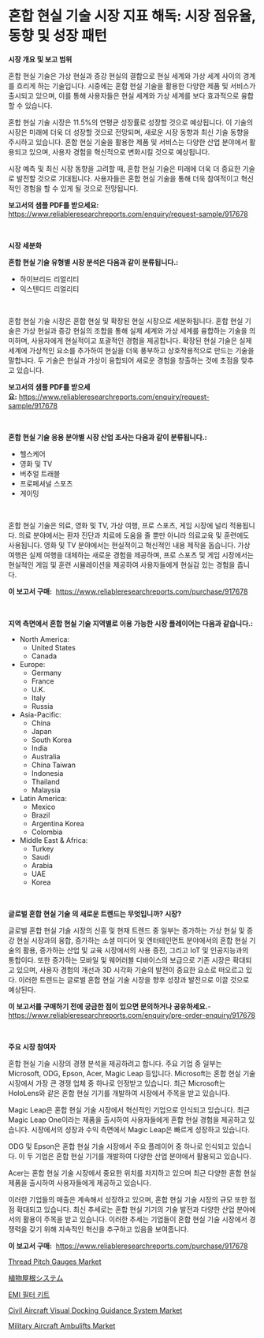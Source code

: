 <p><h1>혼합 현실 기술 시장 지표 해독: 시장 점유율, 동향 및 성장 패턴</h1></p><p><strong>시장 개요 및 보고 범위</strong></p>
<p><p>혼합 현실 기술은 가상 현실과 증강 현실의 결합으로 현실 세계와 가상 세계 사이의 경계를 흐리게 하는 기술입니다. 시중에는 혼합 현실 기술을 활용한 다양한 제품 및 서비스가 출시되고 있으며, 이를 통해 사용자들은 현실 세계와 가상 세계를 보다 효과적으로 융합할 수 있습니다.</p><p>혼합 현실 기술 시장은 11.5%의 연평균 성장률로 성장할 것으로 예상됩니다. 이 기술의 시장은 미래에 더욱 더 성장할 것으로 전망되며, 새로운 시장 동향과 최신 기술 동향을 주시하고 있습니다. 혼합 현실 기술을 활용한 제품 및 서비스는 다양한 산업 분야에서 활용되고 있으며, 사용자 경험을 혁신적으로 변화시킬 것으로 예상됩니다.</p><p>시장 예측 및 최신 시장 동향을 고려할 때, 혼합 현실 기술은 미래에 더욱 더 중요한 기술로 발전할 것으로 기대됩니다. 사용자들은 혼합 현실 기술을 통해 더욱 참여적이고 혁신적인 경험을 할 수 있게 될 것으로 전망됩니다.</p></p>
<p><strong>보고서의 샘플 PDF를 받으세요:</strong> <a href="https://www.reliableresearchreports.com/enquiry/request-sample/917678">https://www.reliableresearchreports.com/enquiry/request-sample/917678</a></p>
<p>&nbsp;</p>
<p><strong>시장 세분화</strong></p>
<p><strong>혼합 현실 기술 유형별 시장 분석은 다음과 같이 분류됩니다.:</strong></p>
<p><ul><li>하이브리드 리얼리티</li><li>익스텐디드 리얼리티</li></ul></p>
<p>&nbsp;</p>
<p><p>혼합 현실 기술 시장은 혼합 현실 및 확장된 현실 시장으로 세분화됩니다. 혼합 현실 기술은 가상 현실과 증강 현실의 조합을 통해 실제 세계와 가상 세계를 융합하는 기술을 의미하며, 사용자에게 현실적이고 포괄적인 경험을 제공합니다. 확장된 현실 기술은 실제 세계에 가상적인 요소를 추가하여 현실을 더욱 풍부하고 상호작용적으로 만드는 기술을 말합니다. 두 기술은 현실과 가상이 융합되어 새로운 경험을 창출하는 것에 초점을 맞추고 있습니다.</p></p>
<p><strong>보고서의 샘플 PDF를 받으세요:</strong>&nbsp;<a href="https://www.reliableresearchreports.com/enquiry/request-sample/917678">https://www.reliableresearchreports.com/enquiry/request-sample/917678</a></p>
<p>&nbsp;</p>
<p><strong> 혼합 현실 기술 응용 분야별 시장 산업 조사는 다음과 같이 분류됩니다.:</strong></p>
<p><ul><li>헬스케어</li><li>영화 및 TV</li><li>버추얼 트래블</li><li>프로페셔널 스포츠</li><li>게이밍</li></ul></p>
<p>&nbsp;</p>
<p><p>혼합 현실 기술은 의료, 영화 및 TV, 가상 여행, 프로 스포츠, 게임 시장에 널리 적용됩니다. 의료 분야에서는 환자 진단과 치료에 도움을 줄 뿐만 아니라 의료교육 및 훈련에도 사용됩니다. 영화 및 TV 분야에서는 현실적이고 혁신적인 내용 제작을 돕습니다. 가상 여행은 실제 여행을 대체하는 새로운 경험을 제공하며, 프로 스포츠 및 게임 시장에서는 현실적인 게임 및 훈련 시뮬레이션을 제공하여 사용자들에게 현실감 있는 경험을 줍니다.</p></p>
<p><strong>이 보고서 구매:</strong>&nbsp; <a href="https://www.reliableresearchreports.com/purchase/917678">https://www.reliableresearchreports.com/purchase/917678</a></p>
<p>&nbsp;</p>
<p><strong>지역 측면에서 혼합 현실 기술 지역별로 이용 가능한 시장 플레이어는 다음과 같습니다.:</strong></p>
<p><ul>
    <li>
        North America:
        <ul>
            <li>United States</li>
            <li>Canada</li>
        </ul>
    </li>
    <li>
        Europe:
        <ul>
            <li>Germany</li>
            <li>France</li>
            <li>U.K.</li>
            <li>Italy</li>
            <li>Russia</li>
        </ul>
    </li>
    <li>
        Asia-Pacific:
        <ul>
            <li>China</li>
            <li>Japan</li>
            <li>South Korea</li>
            <li>India</li>
            <li>Australia</li>
            <li>China Taiwan</li>
            <li>Indonesia</li>
            <li>Thailand</li>
            <li>Malaysia</li>
        </ul>
    </li>
    <li>
        Latin America:
        <ul>
            <li>Mexico</li>
            <li>Brazil</li>
            <li>Argentina Korea</li>
            <li>Colombia</li>
        </ul>
    </li>
    <li>
        Middle East & Africa:
        <ul>
            <li>Turkey</li>
            <li>Saudi</li>
            <li>Arabia</li>
            <li>UAE</li>
            <li>Korea</li>
        </ul>
    </li>
    </ul></p>
<p>&nbsp;</p>
<p><strong>글로벌 혼합 현실 기술 의 새로운 트렌드는 무엇입니까? 시장?</strong></p>
<p><p>글로벌 혼합 현실 기술 시장의 신흥 및 현재 트렌드 중 일부는 증가하는 가상 현실 및 증강 현실 시장과의 융합, 증가하는 소셜 미디어 및 엔터테인먼트 분야에서의 혼합 현실 기술의 활용, 증가하는 산업 및 교육 시장에서의 사용 증진, 그리고 IoT 및 인공지능과의 통합이다. 또한 증가하는 모바일 및 웨어러블 디바이스의 보급으로 기존 시장은 확대되고 있으며, 사용자 경험의 개선과 3D 시각화 기술의 발전이 중요한 요소로 떠오르고 있다. 이러한 트렌드는 글로벌 혼합 현실 기술 시장을 향후 성장과 발전으로 이끌 것으로 예상된다.</p></p>
<p><strong>이 보고서를 구매하기 전에 궁금한 점이 있으면 문의하거나 공유하세요.</strong>- <a href="https://www.reliableresearchreports.com/enquiry/pre-order-enquiry/917678">https://www.reliableresearchreports.com/enquiry/pre-order-enquiry/917678</a></p>
<p>&nbsp;</p>
<p><strong>주요 시장 참여자</strong></p>
<p><p>혼합 현실 기술 시장의 경쟁 분석을 제공하려고 합니다. 주요 기업 중 일부는 Microsoft, ODG, Epson, Acer, Magic Leap 등입니다. Microsoft는 혼합 현실 기술 시장에서 가장 큰 경쟁 업체 중 하나로 인정받고 있습니다. 최근 Microsoft는 HoloLens와 같은 혼합 현실 기기를 개발하여 시장에서 주목을 받고 있습니다. </p><p>Magic Leap은 혼합 현실 기술 시장에서 혁신적인 기업으로 인식되고 있습니다. 최근 Magic Leap One이라는 제품을 출시하여 사용자들에게 혼합 현실 경험을 제공하고 있습니다. 시장에서의 성장과 수익 측면에서 Magic Leap은 빠르게 성장하고 있습니다.</p><p>ODG 및 Epson은 혼합 현실 기술 시장에서 주요 플레이어 중 하나로 인식되고 있습니다. 이 두 기업은 혼합 현실 기기를 개발하여 다양한 산업 분야에서 활용되고 있습니다.</p><p>Acer는 혼합 현실 기술 시장에서 중요한 위치를 차지하고 있으며 최근 다양한 혼합 현실 제품을 출시하여 사용자들에게 제공하고 있습니다.</p><p>이러한 기업들의 매출은 계속해서 성장하고 있으며, 혼합 현실 기술 시장의 규모 또한 점점 확대되고 있습니다. 최신 추세로는 혼합 현실 기기의 기술 발전과 다양한 산업 분야에서의 활용이 주목을 받고 있습니다. 이러한 추세는 기업들이 혼합 현실 기술 시장에서 경쟁력을 갖기 위해 지속적인 혁신을 추구하고 있음을 보여줍니다.</p></p>
<p><strong>이 보고서 구매:</strong>&nbsp;&nbsp;<a href="https://www.reliableresearchreports.com/purchase/917678">https://www.reliableresearchreports.com/purchase/917678</a></p>
<p><p><a href="https://github.com/angelajermaine/Market-Research-Report-List-2/blob/main/thread-pitch-gauges-market.md">Thread Pitch Gauges Market</a></p><p><a href="https://medium.com/@marlonblick/%E3%83%99%E3%82%B8%E3%82%BF%E3%83%86%E3%82%A3%E3%83%96%E5%B1%8B%E6%A0%B9%E3%82%B7%E3%82%B9%E3%83%86%E3%83%A0%E5%B8%82%E5%A0%B4%E8%A6%8F%E6%A8%A1-cagr-%E3%83%88%E3%83%AC%E3%83%B3%E3%83%892024-2030-445f5aad395f">植物屋根システム</a></p><p><a href="https://medium.com/@nicholasgarcia1914/emi-%ED%95%84%ED%84%B0-%ED%82%A4%ED%8A%B8-%EC%8B%9C%EC%9E%A5-%EA%B7%9C%EB%AA%A8-%EB%B0%8F-%EC%8B%9C%EC%9E%A5-%EB%8F%99%ED%96%A5-%EC%99%84%EB%B2%BD%ED%95%9C-%EC%82%B0%EC%97%85-%EA%B0%9C%EC%9A%94-2024%EB%85%84%EB%B6%80%ED%84%B0-2031%EB%85%84%EA%B9%8C%EC%A7%80-11d607ab0f0e">EMI 필터 키트</a></p><p><a href="https://extreme-scabiosa-c81.notion.site/Global-Civil-Aircraft-Visual-Docking-Guidance-System-Market-by-Types-Applications-and-Major-Player-dd65b98547b546eb8699e6c8ea0f21c5">Civil Aircraft Visual Docking Guidance System Market</a></p><p><a href="https://summer-dogwood-3e9.notion.site/Global-Military-Aircraft-Ambulifts-Market-Size-and-Market-Trends-Insights-and-Projections-from-2024-1a3f292bbfc4422f9626596738dd2e7b">Military Aircraft Ambulifts Market</a></p></p>
